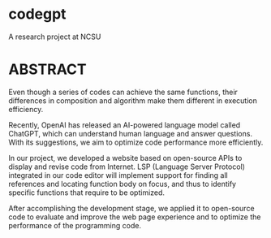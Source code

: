 # codegpt
A research project at NCSU

# ABSTRACT
Even though a series of codes can achieve the same functions, their differences in composition and algorithm make them different in execution efficiency.

Recently, OpenAI has released an AI-powered language model called ChatGPT, which can understand human language and answer questions. With its suggestions, we aim to optimize code performance more efficiently.

In our project, we developed a website based on open-source APIs to display and revise code from Internet. LSP (Language Server Protocol) integrated in our code editor will implement support for finding all references and locating function body on focus, and thus to identify specific functions that require to be optimized.

After accomplishing the development stage, we applied it to open-source code to evaluate and improve the web page experience and to optimize the performance of the programming code.
